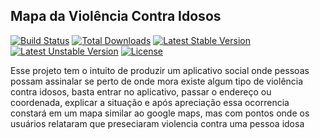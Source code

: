 ## Mapa da Violência Contra Idosos

[![Build Status](https://travis-ci.org/laravel/framework.svg)](https://travis-ci.org/laravel/framework)
[![Total Downloads](https://poser.pugx.org/laravel/framework/d/total.svg)](https://packagist.org/packages/laravel/framework)
[![Latest Stable Version](https://poser.pugx.org/laravel/framework/v/stable.svg)](https://packagist.org/packages/laravel/framework)
[![Latest Unstable Version](https://poser.pugx.org/laravel/framework/v/unstable.svg)](https://packagist.org/packages/laravel/framework)
[![License](https://poser.pugx.org/laravel/framework/license.svg)](https://packagist.org/packages/laravel/framework)

Esse projeto tem o intuito de produzir um aplicativo social onde pessoas possam assinalar se perto de onde mora existe algum tipo de violência contra idosos, basta entrar no aplicativo, passar o endereço ou coordenada, explicar a situação e após apreciação essa ocorrencia constará em um mapa similar ao google maps, mas com pontos onde os usuários relataram que preseciaram violencia contra uma pessoa idosa
